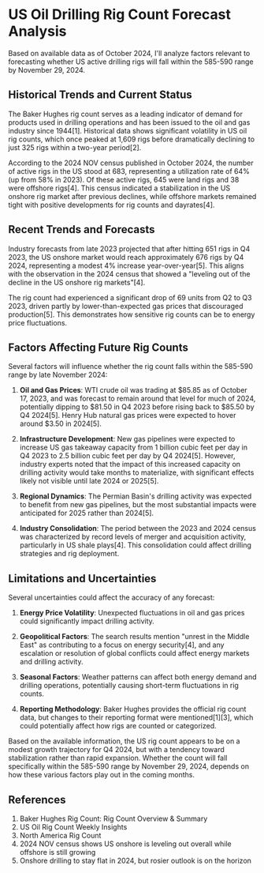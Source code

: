 # US Oil Drilling Rig Count Forecast Analysis

Based on available data as of October 2024, I'll analyze factors relevant to forecasting whether US active drilling rigs will fall within the 585-590 range by November 29, 2024.

## Historical Trends and Current Status

The Baker Hughes rig count serves as a leading indicator of demand for products used in drilling operations and has been issued to the oil and gas industry since 1944[1]. Historical data shows significant volatility in US oil rig counts, which once peaked at 1,609 rigs before dramatically declining to just 325 rigs within a two-year period[2].

According to the 2024 NOV census published in October 2024, the number of active rigs in the US stood at 683, representing a utilization rate of 64% (up from 58% in 2023). Of these active rigs, 645 were land rigs and 38 were offshore rigs[4]. This census indicated a stabilization in the US onshore rig market after previous declines, while offshore markets remained tight with positive developments for rig counts and dayrates[4].

## Recent Trends and Forecasts

Industry forecasts from late 2023 projected that after hitting 651 rigs in Q4 2023, the US onshore market would reach approximately 676 rigs by Q4 2024, representing a modest 4% increase year-over-year[5]. This aligns with the observation in the 2024 census that showed a "leveling out of the decline in the US onshore rig markets"[4].

The rig count had experienced a significant drop of 69 units from Q2 to Q3 2023, driven partly by lower-than-expected gas prices that discouraged production[5]. This demonstrates how sensitive rig counts can be to energy price fluctuations.

## Factors Affecting Future Rig Counts

Several factors will influence whether the rig count falls within the 585-590 range by late November 2024:

1. **Oil and Gas Prices**: WTI crude oil was trading at $85.85 as of October 17, 2023, and was forecast to remain around that level for much of 2024, potentially dipping to $81.50 in Q4 2023 before rising back to $85.50 by Q4 2024[5]. Henry Hub natural gas prices were expected to hover around $3.50 in 2024[5].

2. **Infrastructure Development**: New gas pipelines were expected to increase US gas takeaway capacity from 1 billion cubic feet per day in Q4 2023 to 2.5 billion cubic feet per day by Q4 2024[5]. However, industry experts noted that the impact of this increased capacity on drilling activity would take months to materialize, with significant effects likely not visible until late 2024 or 2025[5].

3. **Regional Dynamics**: The Permian Basin's drilling activity was expected to benefit from new gas pipelines, but the most substantial impacts were anticipated for 2025 rather than 2024[5].

4. **Industry Consolidation**: The period between the 2023 and 2024 census was characterized by record levels of merger and acquisition activity, particularly in US shale plays[4]. This consolidation could affect drilling strategies and rig deployment.

## Limitations and Uncertainties

Several uncertainties could affect the accuracy of any forecast:

1. **Energy Price Volatility**: Unexpected fluctuations in oil and gas prices could significantly impact drilling activity.

2. **Geopolitical Factors**: The search results mention "unrest in the Middle East" as contributing to a focus on energy security[4], and any escalation or resolution of global conflicts could affect energy markets and drilling activity.

3. **Seasonal Factors**: Weather patterns can affect both energy demand and drilling operations, potentially causing short-term fluctuations in rig counts.

4. **Reporting Methodology**: Baker Hughes provides the official rig count data, but changes to their reporting format were mentioned[1][3], which could potentially affect how rigs are counted or categorized.

Based on the available information, the US rig count appears to be on a modest growth trajectory for Q4 2024, but with a tendency toward stabilization rather than rapid expansion. Whether the count will fall specifically within the 585-590 range by November 29, 2024, depends on how these various factors play out in the coming months.

## References

1. Baker Hughes Rig Count: Rig Count Overview & Summary
2. US Oil Rig Count Weekly Insights
3. North America Rig Count
4. 2024 NOV census shows US onshore is leveling out overall while offshore is still growing
5. Onshore drilling to stay flat in 2024, but rosier outlook is on the horizon